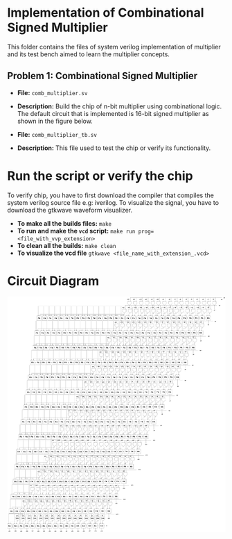 # Implementation of Combinational Signed Multiplier

This folder contains the files of system verilog implementation of multiplier and its test bench aimed to learn the multiplier concepts.

## Problem 1: Combinational Signed Multiplier

- **File:** `comb_multiplier.sv`
- **Description:** Build the chip of n-bit multiplier using combinational logic. The default circuit that is implemented is 16-bit signed multiplier as shown in the figure below.

- **File:** `comb_multiplier_tb.sv`
- **Description:** This file used to test the chip or verify its functionality.

# Run the script or verify the chip
To verify chip, you have to first download the compiler that compiles the system verilog source file e.g: iverilog. To visualize the signal, you have to download the gtkwave waveform visualizer.
- **To make all the builds files:** `make`
- **To run and make the `vcd` script:** `make run prog=<file_with_vvp_extension>`
- **To clean all the builds:** `make clean`
- **To visualize the vcd file** `gtkwave <file_name_with_extension_.vcd>`

# Circuit Diagram
![Combinational 16-bit Signed Multiplier](Signed%20Multiplier.drawio.png)

